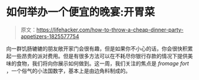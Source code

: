# 如何举办一个便宜的晚宴:开胃菜

> 原文：<https://lifehacker.com/how-to-throw-a-cheap-dinner-party-appetizers-1825577754>

向一群饥肠辘辘的朋友敞开家门会很有趣，但是如果你不小心的话，你会很快积累起一些昂贵的派对费用。但是有很多方法可以在不耗尽你银行存款的情况下提供美味的食物，我们将向你展示如何做到。这一周，我们关注的焦点是 *fromage fort* ，一个俗气的小法国数字，基本上是由边角料制成的。